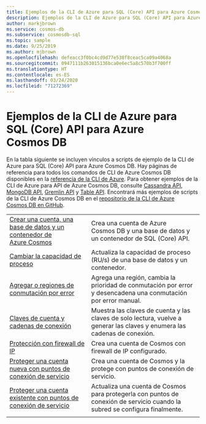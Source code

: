 ```yaml
---
title: Ejemplos de la CLI de Azure para SQL (Core) API para Azure Cosmos DB
description: Ejemplos de la CLI de Azure para SQL (Core) API para Azure Cosmos DB
author: markjbrown
ms.service: cosmos-db
ms.subservice: cosmosdb-sql
ms.topic: sample
ms.date: 9/25/2019
ms.author: mjbrown
ms.openlocfilehash: defeacc3f0bc4cd9d77e538f8ceac5ca09a4068a
ms.sourcegitcommit: 0947111b263015136bca0e6ec5a8c570b3f700ff
ms.translationtype: HT
ms.contentlocale: es-ES
ms.lasthandoff: 03/24/2020
ms.locfileid: "71272369"
---
```

# <a name="azure-cli-samples-for-azure-cosmos-db-sql-core-api"></a>Ejemplos de la CLI de Azure para SQL (Core) API para Azure Cosmos DB

En la tabla siguiente se incluyen vínculos a scripts de ejemplo de la CLI de Azure para SQL (Core) API para Azure Cosmos DB. Hay páginas de referencia para todos los comandos de CLI de Azure Cosmos DB disponibles en la [referencia de la CLI de Azure](/cli/azure/cosmosdb). Para obtener ejemplos de la CLI de Azure para API de Azure Cosmos DB, consulte [Cassandra API](cli-samples-cassandra.md), [MongoDB API](cli-samples-mongodb.md), [Gremlin API](cli-samples-gremlin.md) y [Table API](cli-samples-table.md). Encontrará más ejemplos de scripts de la CLI de Azure Cosmos DB en el [repositorio de la CLI de Azure Cosmos DB en GitHub](https://github.com/Azure-Samples/azure-cli-samples/tree/master/cosmosdb).

| |  |
|---|---|
| [Crear una cuenta, una base de datos y un contenedor de Azure Cosmos](scripts/cli/sql/create.md?toc=%2fcli%2fazure%2ftoc.json)| Crea una cuenta de Azure Cosmos DB y una base de datos y un contenedor de SQL (Core) API. |
| [Cambiar la capacidad de proceso](scripts/cli/sql/throughput.md?toc=%2fcli%2fazure%2ftoc.json) | Actualiza la capacidad de proceso (RU/s) de una base de datos y un contenedor.|
| [Agregar o regiones de conmutación por error](scripts/cli/common/regions.md?toc=%2fcli%2fazure%2ftoc.json) | Agrega una región, cambia la prioridad de conmutación por error y desencadena una conmutación por error manual.|
| [Claves de cuenta y cadenas de conexión](scripts/cli/common/keys.md?toc=%2fcli%2fazure%2ftoc.json) | Muestra las claves de cuenta y las claves de solo lectura, vuelve a generar las claves y enumera las cadenas de conexión.|
| [Protección con firewall de IP](scripts/cli/common/ipfirewall.md?toc=%2fcli%2fazure%2ftoc.json)| Crea una cuenta de Cosmos con firewall de IP configurado.|
| [Proteger una cuenta nueva con puntos de conexión de servicio](scripts/cli/common/service-endpoints.md?toc=%2fcli%2fazure%2ftoc.json)| Crea una cuenta de Cosmos y la protege con puntos de conexión de servicio.|
| [Proteger una cuenta existente con puntos de conexión de servicio](scripts/cli/common/service-endpoints-ignore-missing-vnet.md?toc=%2fcli%2fazure%2ftoc.json)| Actualiza una cuenta de Cosmos para protegerla con puntos de conexión de servicio cuando la subred se configura finalmente.|
|||
